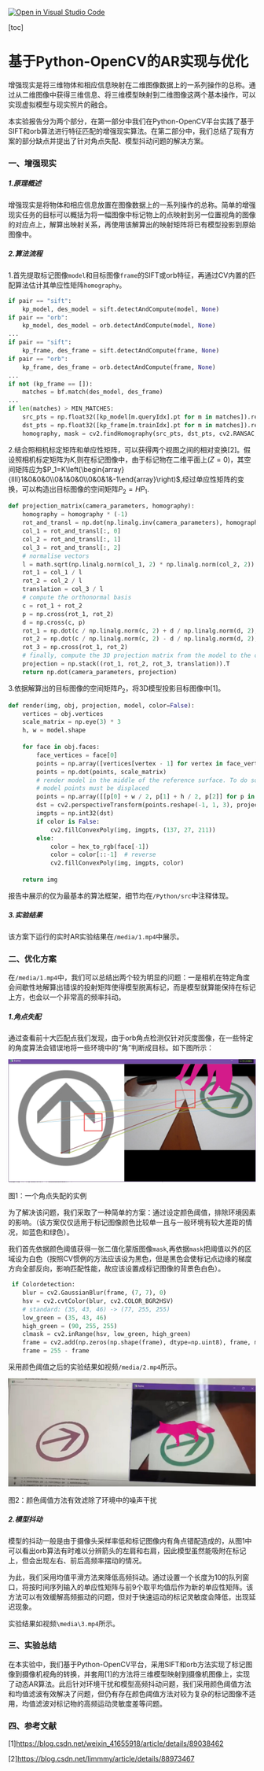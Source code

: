 [![Open in Visual Studio Code](https://classroom.github.com/assets/open-in-vscode-f059dc9a6f8d3a56e377f745f24479a46679e63a5d9fe6f495e02850cd0d8118.svg)](https://classroom.github.com/online_ide?assignment_repo_id=6428153&assignment_repo_type=AssignmentRepo)

[toc]

# 基于Python-OpenCV的AR实现与优化

增强现实是将三维物体和相应信息映射在二维图像数据上的一系列操作的总称。通过从二维图像中获得三维信息、将三维模型映射到二维图像这两个基本操作，可以实现虚拟模型与现实照片的融合。

本实验报告分为两个部分，在第一部分中我们在Python-OpenCV平台实践了基于SIFT和orb算法进行特征匹配的增强现实算法。在第二部分中，我们总结了现有方案的部分缺点并提出了针对角点失配、模型抖动问题的解决方案。

### 一、增强现实

##### 1.原理概述

增强现实是将物体和相应信息放置在图像数据上的一系列操作的总称。简单的增强现实任务的目标可以概括为将一幅图像中标记物上的点映射到另一位置视角的图像的对应点上，解算出映射关系，再使用该解算出的映射矩阵将已有模型投影到原始图像中。

##### 2.算法流程

1.首先提取标记图像`model`和目标图像`frame`的SIFT或orb特征，再通过CV内置的匹配算法估计其单应性矩阵`homography`。

```python
if pair == "sift":
    kp_model, des_model = sift.detectAndCompute(model, None)
if pair == "orb":
    kp_model, des_model = orb.detectAndCompute(model, None)
...
if pair == "sift":
    kp_frame, des_frame = sift.detectAndCompute(frame, None)
if pair == "orb":
    kp_frame, des_frame = orb.detectAndCompute(frame, None)
...
if not (kp_frame == []):
    matches = bf.match(des_model, des_frame)
...
if len(matches) > MIN_MATCHES:         
    src_pts = np.float32([kp_model[m.queryIdx].pt for m in matches]).reshape(-1, 1, 2)
    dst_pts = np.float32([kp_frame[m.trainIdx].pt for m in matches]).reshape(-1, 1, 2)
    homography, mask = cv2.findHomography(src_pts, dst_pts, cv2.RANSAC, 5.0)
```

2.结合照相机标定矩阵和单应性矩阵，可以获得两个视图之间的相对变换[2]。假设照相机标定矩阵为$K$,则在标记图像中，由于标记物在二维平面上($Z=0$)，其空间矩阵应为$P_1=K\left(\begin{array}{llll}1&0&0&0\\0&1&0&0\\0&0&1&-1\end{array}\right)$,经过单应性矩阵的变换，可以构造出目标图像的空间矩阵$P_2=HP_1$.

```python
def projection_matrix(camera_parameters, homography):
    homography = homography * (-1)
    rot_and_transl = np.dot(np.linalg.inv(camera_parameters), homography)
    col_1 = rot_and_transl[:, 0]
    col_2 = rot_and_transl[:, 1]
    col_3 = rot_and_transl[:, 2]
    # normalise vectors
    l = math.sqrt(np.linalg.norm(col_1, 2) * np.linalg.norm(col_2, 2))
    rot_1 = col_1 / l
    rot_2 = col_2 / l
    translation = col_3 / l
    # compute the orthonormal basis
    c = rot_1 + rot_2
    p = np.cross(rot_1, rot_2)
    d = np.cross(c, p)
    rot_1 = np.dot(c / np.linalg.norm(c, 2) + d / np.linalg.norm(d, 2), 1 / math.sqrt(2))
    rot_2 = np.dot(c / np.linalg.norm(c, 2) - d / np.linalg.norm(d, 2), 1 / math.sqrt(2))
    rot_3 = np.cross(rot_1, rot_2)
    # finally, compute the 3D projection matrix from the model to the current frame
    projection = np.stack((rot_1, rot_2, rot_3, translation)).T
    return np.dot(camera_parameters, projection)
```

3.依据解算出的目标图像的空间矩阵$P_2$，将3D模型投影目标图像中[1]。

```python
def render(img, obj, projection, model, color=False):
    vertices = obj.vertices
    scale_matrix = np.eye(3) * 3
    h, w = model.shape

    for face in obj.faces:
        face_vertices = face[0]
        points = np.array([vertices[vertex - 1] for vertex in face_vertices])
        points = np.dot(points, scale_matrix)
        # render model in the middle of the reference surface. To do so,
        # model points must be displaced
        points = np.array([[p[0] + w / 2, p[1] + h / 2, p[2]] for p in points])
        dst = cv2.perspectiveTransform(points.reshape(-1, 1, 3), projection)
        imgpts = np.int32(dst)
        if color is False:
            cv2.fillConvexPoly(img, imgpts, (137, 27, 211))
        else:
            color = hex_to_rgb(face[-1])
            color = color[::-1]  # reverse
            cv2.fillConvexPoly(img, imgpts, color)

    return img
```

报告中展示的仅为最基本的算法框架，细节均在`/Python/src`中注释体现。

##### 3.实验结果

该方案下运行的实时AR实验结果在`/media/1.mp4`中展示。

### 二、优化方案

在`/media/1.mp4`中，我们可以总结出两个较为明显的问题：一是相机在特定角度会间歇性地解算出错误的投射矩阵使得模型脱离标记，而是模型就算能保持在标记上方，也会以一个非常高的频率抖动。

##### 1.角点失配

通过查看前十大匹配点我们发现，由于orb角点检测仅针对灰度图像，在一些特定的角度算法会错误地将一些环境中的“角”判断成目标。如下图所示：

![](/media/4.jpg)

图1：一个角点失配的实例

为了解决该问题，我们采取了一种简单的方案：通过设定颜色阈值，排除环境因素的影响。（该方案仅仅适用于标记图像颜色比较单一且与一般环境有较大差距的情况，如蓝色和绿色）。

我们首先依据颜色阈值获得一张二值化蒙版图像`mask`,再依据`mask`把阈值以外的区域设为白色（按照CV惯例的方法应该设为黑色，但是黑色会使标记点边缘的梯度方向全部反向，影响匹配性能，故应该设置成标记图像的背景色白色）。

```python
 if Colordetection:
    blur = cv2.GaussianBlur(frame, (7, 7), 0)
    hsv = cv2.cvtColor(blur, cv2.COLOR_BGR2HSV)
    # standard: (35, 43, 46) -> (77, 255, 255)
    low_green = (35, 43, 46)
    high_green = (90, 255, 255)
    clmask = cv2.inRange(hsv, low_green, high_green)
    frame = cv2.add(np.zeros(np.shape(frame), dtype=np.uint8), frame, mask = clmask)
    frame = 255 - frame
```

采用颜色阈值之后的实验结果如视频`/media/2.mp4`所示。

![](/media/5.jpg)

图2：颜色阈值方法有效滤除了环境中的噪声干扰

##### 2.模型抖动

模型的抖动一般是由于摄像头采样率低和标记图像内有角点错配造成的，从图1中可以看出orb算法有时难以分辨箭头的左肩和右肩，因此模型虽然能吸附在标记上，但会出现左右、前后高频率摆动的情况。

为此，我们采用均值平滑方法来降低高频抖动。通过设置一个长度为10的队列窗口，将按时间序列输入的单应性矩阵与前9个取平均值后作为新的单应性矩阵。该方法可以有效缓解高频振动的问题，但对于快速运动的标记灵敏度会降低，出现延迟现象。

实验结果如视频`\media\3.mp4`所示。

### 三、实验总结

在本实验中，我们基于Python-OpenCV平台，采用SIFT和orb方法实现了标记图像到摄像机视角的转换，并套用[1]的方法将三维模型映射到摄像机图像上，实现了动态AR算法。此后针对环境干扰和模型高频抖动问题，我们采用颜色阈值方法和均值滤波有效解决了问题，但仍有存在颜色阈值方法对较为复杂的标记图像不适用，均值滤波对标记物的高频运动灵敏度差等问题。

### 四、参考文献

[1]https://blog.csdn.net/weixin_41655918/article/details/89038462

[2]https://blog.csdn.net/limmmy/article/details/88973467